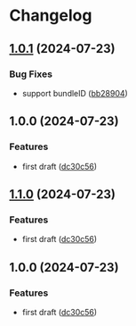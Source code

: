 # Changelog

## [1.0.1](https://github.com/alexymantha/backgroundmusic-streamdeck/compare/v1.0.0...v1.0.1) (2024-07-23)


### Bug Fixes

* support bundleID ([bb28904](https://github.com/alexymantha/backgroundmusic-streamdeck/commit/bb28904b3d1c4fa50efb7343ee35ac97f82d7303))

## 1.0.0 (2024-07-23)


### Features

* first draft ([dc30c56](https://github.com/alexymantha/backgroundmusic-streamdeck/commit/dc30c5651c22896d342823a00db70c50a165ff59))

## [1.1.0](https://github.com/alexymantha/backgroundmusic-streamdeck/compare/v1.0.0...v1.1.0) (2024-07-23)


### Features

* first draft ([dc30c56](https://github.com/alexymantha/backgroundmusic-streamdeck/commit/dc30c5651c22896d342823a00db70c50a165ff59))

## 1.0.0 (2024-07-23)


### Features

* first draft ([dc30c56](https://github.com/alexymantha/backgroundmusic-streamdeck/commit/dc30c5651c22896d342823a00db70c50a165ff59))

